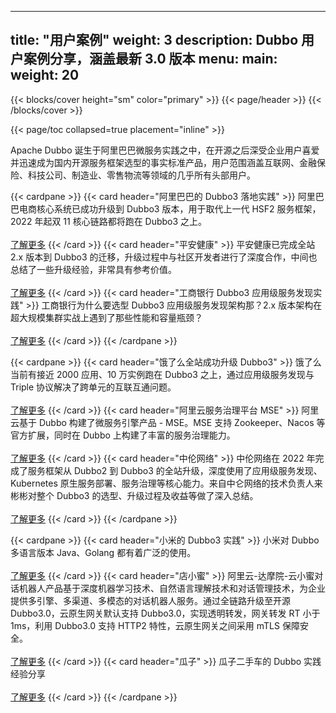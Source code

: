 
---
title: "用户案例"
weight: 3
description: Dubbo 用户案例分享，涵盖最新 3.0 版本
menu:
  main:
    weight: 20
---

{{< blocks/cover height="sm" color="primary" >}}
{{< page/header >}}
{{< /blocks/cover >}}

<div class="container l-container--padded">

<div class="row">
{{< page/toc collapsed=true placement="inline" >}}
</div>

<div class="row">
<div class="col-12 col-lg-12">
<p class="my-3">
Apache Dubbo 诞生于阿里巴巴微服务实践之中，在开源之后深受企业用户喜爱并迅速成为国内开源服务框架选型的事实标准产品，用户范围涵盖互联网、金融保险、科技公司、制造业、零售物流等领域的几乎所有头部用户。
</p>

{{< cardpane >}}
  {{< card header="阿里巴巴的 Dubbo3 落地实践" >}}
阿里巴巴电商核心系统已成功升级到 Dubbo3 版本，用于取代上一代 HSF2 服务框架，2022 年起双 11 核心链路都将跑在 Dubbo3 之上。<br/><br/>
<a href='{{< relref "alibaba" >}}'>了解更多</a>
  {{< /card >}}
  {{< card header="平安健康" >}}
  平安健康已完成全站 2.x 版本到 Dubbo3 的迁移，升级过程中与社区开发者进行了深度合作，中间也总结了一些升级经验，非常具有参考价值。<br/><br/>
  <a href='{{< relref "pingan" >}}'>了解更多</a>
  {{< /card >}}
  {{< card header="工商银行 Dubbo3 应用级服务发现实践" >}}
  工商银行为什么要选型 Dubbo3 应用级服务发现架构那？2.x 版本架构在超大规模集群实战上遇到了那些性能和容量瓶颈？<br/><br/>
  <a href='{{< relref "icbc" >}}'>了解更多</a>
  {{< /card >}}
{{< /cardpane >}}

{{< cardpane >}}
  {{< card header="饿了么全站成功升级 Dubbo3" >}}
  饿了么当前有接近 2000 应用、10 万实例跑在 Dubbo3 之上，通过应用级服务发现与 Triple 协议解决了跨单元的互联互通问题。<br/><br/>
  <a href='{{< relref "eleme" >}}'>了解更多</a>
  {{< /card >}}
  {{< card header="阿里云服务治理平台 MSE" >}}
  阿里云基于 Dubbo 构建了微服务引擎产品 - MSE。MSE 支持 Zookeeper、Nacos 等官方扩展，同时在 Dubbo 上构建了丰富的服务治理能力。<br/><br/>
  <a href='https://www.aliyun.com/product/aliware/mse?spm=dubbo-website.topbar.0.0.0' target='_blank'>了解更多</a>
    {{< /card >}}
  {{< card header="中伦网络" >}}
  中伦网络在 2022 年完成了服务框架从 Dubbo2 到 Dubbo3 的全站升级，深度使用了应用级服务发现、Kubernetes 原生服务部署、服务治理等核心能力。来自中仑网络的技术负责人来彬彬对整个 Dubbo3 的选型、升级过程及收益等做了深入总结。<br/><br/>
  <a href='{{< relref "zhonglunwangluo" >}}'>了解更多</a>
  {{< /card >}}
{{< /cardpane >}}

{{< cardpane >}}
  {{< card header="小米的 Dubbo3 实践" >}}
  小米对 Dubbo 多语言版本 Java、Golang 都有着广泛的使用。<br/><br/>
  <a href='{{< relref "xiaomi" >}}'>了解更多</a>
  {{< /card >}}
  {{< card header="店小蜜" >}}
  阿里云-达摩院-云小蜜对话机器人产品基于深度机器学习技术、自然语言理解技术和对话管理技术，为企业提供多引擎、多渠道、多模态的对话机器人服务。通过全链路升级至开源 Dubbo3.0，云原生网关默认支持 Dubbo3.0，实现透明转发，网关转发 RT 小于 1ms，利用 Dubbo3.0 支持 HTTP2 特性，云原生网关之间采用 mTLS 保障安全。<br/><br/>
  <a href='{{< relref "dianxiaomi" >}}'>了解更多</a>
  {{< /card >}}
  {{< card header="瓜子" >}}
  瓜子二手车的 Dubbo 实践经验分享<br/><br/>
  <a href='{{< relref "guazi" >}}'>了解更多</a>
  {{< /card >}}
{{< /cardpane >}}
</div>
</div>
</div>
